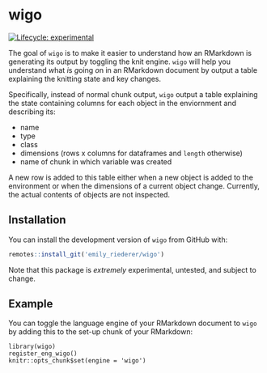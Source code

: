# wigo

<!-- badges: start -->
[![Lifecycle: experimental](https://img.shields.io/badge/lifecycle-experimental-orange.svg)](https://www.tidyverse.org/lifecycle/#experimental)
<!-- badges: end -->

The goal of `wigo` is to make it easier to understand how an RMarkdown is generating its output by toggling the knit engine. `wigo` will help you understand *w*hat *i*s *g*oing *o*n in an RMarkdown document by output a table explaining the knitting state and key changes. 

Specifically, instead of normal chunk output, `wigo` output a table explaining the state containing columns for each object in the enviornment and describing its:

- name
- type
- class
- dimensions (rows x columns for dataframes and `length` otherwise)
- name of chunk in which variable was created

A new row is added to this table either when a new object is added to the environment or when the dimensions of a current object change. Currently, the actual contents of objects are not inspected.

## Installation

You can install the development version of `wigo` from GitHub with:

``` r
remotes::install_git('emily_riederer/wigo')
```

Note that this package is *extremely* experimental, untested, and subject to change.

## Example

You can toggle the language engine of your RMarkdown document to `wigo` by adding this to the set-up chunk of your RMarkdown:

```
library(wigo)
register_eng_wigo()
knitr::opts_chunk$set(engine = 'wigo')
```
